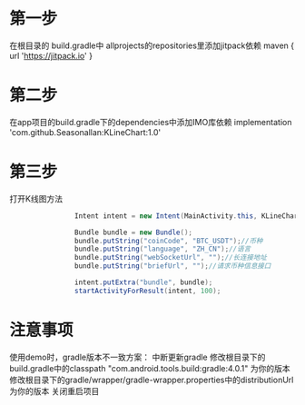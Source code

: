 # 第一步
在根目录的 build.gradle中 allprojects的repositories里添加jitpack依赖
maven { url 'https://jitpack.io' }
# 第二步
在app项目的build.gradle下的dependencies中添加IMO库依赖
implementation 'com.github.Seasonallan:KLineChart:1.0'
# 第三步
打开K线图方法
```Java
                Intent intent = new Intent(MainActivity.this, KLineChartActivity.class);

                Bundle bundle = new Bundle();
                bundle.putString("coinCode", "BTC_USDT");//币种
                bundle.putString("language", "ZH_CN");//语言
                bundle.putString("webSocketUrl", "");//长连接地址
                bundle.putString("briefUrl", "");//请求币种信息接口

                intent.putExtra("bundle", bundle);
                startActivityForResult(intent, 100);
```
         
# 注意事项
使用demo时，gradle版本不一致方案：
中断更新gradle
修改根目录下的build.gradle中的classpath "com.android.tools.build:gradle:4.0.1" 为你的版本
修改根目录下的gradle/wrapper/gradle-wrapper.properties中的distributionUrl为你的版本
关闭重启项目

 